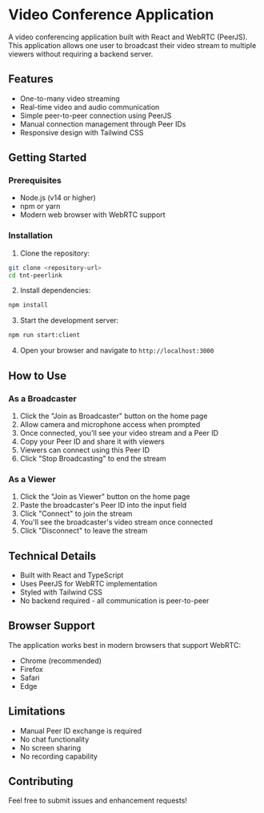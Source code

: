 # Video Conference Application

A video conferencing application built with React and WebRTC (PeerJS). This application allows one user to broadcast their video stream to multiple viewers without requiring a backend server.

## Features

- One-to-many video streaming
- Real-time video and audio communication
- Simple peer-to-peer connection using PeerJS
- Manual connection management through Peer IDs
- Responsive design with Tailwind CSS

## Getting Started

### Prerequisites

- Node.js (v14 or higher)
- npm or yarn
- Modern web browser with WebRTC support

### Installation

1. Clone the repository:
```bash
git clone <repository-url>
cd tnt-peerlink
```

2. Install dependencies:
```bash
npm install
```

3. Start the development server:
```bash
npm run start:client
```

4. Open your browser and navigate to `http://localhost:3000`

## How to Use

### As a Broadcaster

1. Click the "Join as Broadcaster" button on the home page
2. Allow camera and microphone access when prompted
3. Once connected, you'll see your video stream and a Peer ID
4. Copy your Peer ID and share it with viewers
5. Viewers can connect using this Peer ID
6. Click "Stop Broadcasting" to end the stream

### As a Viewer

1. Click the "Join as Viewer" button on the home page
2. Paste the broadcaster's Peer ID into the input field
3. Click "Connect" to join the stream
4. You'll see the broadcaster's video stream once connected
5. Click "Disconnect" to leave the stream

## Technical Details

- Built with React and TypeScript
- Uses PeerJS for WebRTC implementation
- Styled with Tailwind CSS
- No backend required - all communication is peer-to-peer

## Browser Support

The application works best in modern browsers that support WebRTC:
- Chrome (recommended)
- Firefox
- Safari
- Edge

## Limitations

- Manual Peer ID exchange is required
- No chat functionality
- No screen sharing
- No recording capability

## Contributing

Feel free to submit issues and enhancement requests!
